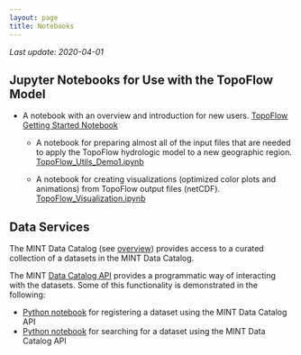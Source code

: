 ```yaml
---
layout: page
title: Notebooks
---
```


*Last update: 2020-04-01*

## Jupyter Notebooks for Use with the TopoFlow Model

* A notebook with an overview and introduction for new users.  [TopoFlow Getting Started Notebook](https://github.com/peckhams/topoflow36/blob/master/TopoFlow_Getting_Started.ipynb) 

  * A notebook for preparing almost all of the input files that are needed to apply the TopoFlow hydrologic model to a new geographic region. [TopoFlow_Utils_Demo1.ipynb](https://github.com/peckhams/topoflow36/blob/master/TopoFlow_Utils_Demo1.ipynb)
  
  * A notebook for creating visualizations (optimized color plots and animations) from TopoFlow output files (netCDF). [TopoFlow_Visualization.ipynb](https://github.com/peckhams/topoflow36/blob/master/TopoFlow_Visualization.ipynb)
  

## Data Services

The MINT Data Catalog (see [overview](https://mintproject.readthedocs.io/en/latest/datacatalog/)) provides access to a curated collection of a datasets in the MINT Data Catalog.

The MINT [Data Catalog API](https://data-catalog.mint.isi.edu/documentation) provides a programmatic way of interacting with the datasets. Some of this functionality is demonstrated in the following:

- [Python notebook](https://github.com/mintproject/MINT-DataCatalog-Public/blob/master/demo/api_demo.ipynb) for registering a dataset using the MINT Data Catalog API
- [Python notebook](https://github.com/mintproject/MINT-DataCatalog-Public/blob/master/demo/CHIRPS_browse.ipynb) for searching for a dataset using the MINT Data Catalog API
